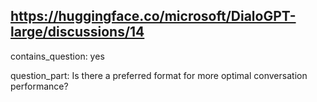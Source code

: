 ## https://huggingface.co/microsoft/DialoGPT-large/discussions/14

contains_question: yes

question_part: Is there a preferred format for more optimal conversation performance?